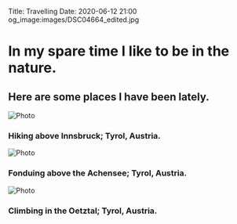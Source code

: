 Title: Travelling
Date: 2020-06-12 21:00
og_image:images/DSC04664_edited.jpg

# In my spare time I like to be in the nature.
## Here are some places I have been lately.


![Photo]({attach}/images/IMG_20191110_170235_crop.jpg)
### Hiking above Innsbruck; Tyrol, Austria.

![Photo]({attach}/images/IMG_20170908_182103_edited_1.jpg)
### Fonduing above the Achensee; Tyrol, Austria.

![Photo]({attach}/images/IMG_20180926_185843_edited_1.jpg)
### Climbing in the Oetztal; Tyrol, Austria.

